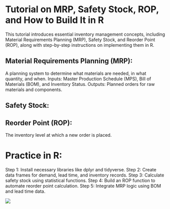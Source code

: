 # Tutorial on MRP, Safety Stock, ROP, and How to Build It in R

This tutorial introduces essential inventory management concepts, including Material Requirements Planning (MRP), Safety Stock, and Reorder Point (ROP), along with step-by-step instructions on implementing them in R.

## Material Requirements Planning (MRP):
A planning system to determine what materials are needed, in what quantity, and when.
Inputs: Master Production Schedule (MPS), Bill of Materials (BOM), and Inventory Status.
Outputs: Planned orders for raw materials and components.

## Safety Stock:

## Reorder Point (ROP):

The inventory level at which a new order is placed.

# Practice in R:
Step 1: Install necessary libraries like dplyr and tidyverse.
Step 2: Create data frames for demand, lead time, and inventory records.
Step 3: Calculate safety stock using statistical functions.
Step 4: Build an ROP function to automate reorder point calculation.
Step 5: Integrate MRP logic using BOM and lead time data.

![](poster.png)
